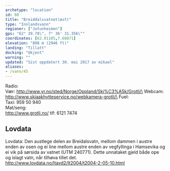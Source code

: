```yaml
---
archetype: "location"
id: 60
title: "Breiddalsvatnet(øst)"
type: "Innlandsvann"
regioner: ["Jotunheimen"]
gps: "62° 39.78\", 7° 36' 31.356\""
coordinates: [62.01105,7.60871]
elevation: "898 m (2946 ft)"
landing: "Tillatt"
docking: "Ukjent"
warning: ""
updated: "Sist oppdatert 30. mai 2017 av mikael"
aliases:
- /vann/45
---
```


Radio:\
Vær: http://www.yr.no/sted/Norge/Oppland/Skj%C3%A5k/Grotli/\
Webcam: http://www.skjaakhytteservice.no/webkamera-grotli/\
Fuel:\
Taxi: 959 50 940\
Mat/seng:\
http://www.grotli.no/  tlf: 6121 7474

## Lovdata

Lovdata: Den austlege delen av Breidalsvatn, mellom dammen i austre enden av osen og ei line mellom austre enden av vegfyllinga i Hamsevika og ei vik på sørsida av vatnet (UTM 240771). Dette unnataket gjeld både ope og islagt vatn, når tilhøva tillet det.\
http://www.lovdata.no/ltavd2/lt2004/t2004-2-05-10.html
